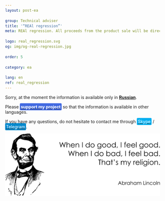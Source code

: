 ```yaml
---
layout: post-ea

group: Technical adviser
title: '“REAl regression”'
meta: REAl regression. All proceeds from the product sale will be directed to the project development and charity.

logo: real_regression.svg
og: img/og-real-regression.jpg

order: 5

category: ea

lang: en
ref: real_regression
---
```


Sorry, at the moment the information is available only in **<a href="https://lincolnvirus.com/projects/ru/forex/real_regression.html" target="_blank">Russian</a>**.

Please **<a href="https://www.paypal.com/cgi-bin/webscr?cmd=_s-xclick&hosted_button_id=T3KLFW2TE8SJC&source=url" target="_blank"><span style="background-color:#4169E1; color:white; padding:3px; border-radius: 3px">support my project</span></a>** so that the information is available in other languages.

If you have any questions, do not hesitate to contact me through <a href="skype:chutkoy89?call" target="_blank"><span style="background-color:#00aff0; color:white; padding:3px; border-radius: 3px">Skype</span></a> / <a href="https://t.me/chutkoy" target="_blank"><span style="background-color:#0088cc; color:white; padding:3px; border-radius: 3px">Telegram</span></a>.

<a data-fancybox="gallery" href="/img/programming/Lincoln.png"><img src="/img/programming/Lincoln.png" alt=""></a>
